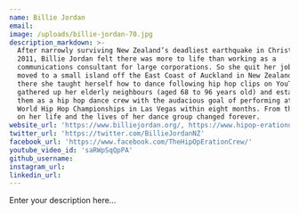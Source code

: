 ```yaml
---
name: Billie Jordan
email:
image: /uploads/billie-jordan-70.jpg
description_markdown: >-
  After narrowly surviving New Zealand’s deadliest earthquake in Christchurch in
  2011, Billie Jordan felt there was more to life than working as a
  communications consultant for large corporations. So she quit her job and
  moved to a small island off the East Coast of Auckland in New Zealand. Once
  there she taught herself how to dance following hip hop clips on YouTube, then
  gathered up her elderly neighbours (aged 68 to 96 years old) and established
  them as a hip hop dance crew with the audacious goal of performing at the
  World Hip Hop Championships in Las Vegas within eight months. From that point
  on her life and the lives of her dance group changed forever.
website_url: 'https://www.billiejordan.org/, https://www.hipop-erationdance.com/'
twitter_url: 'https://twitter.com/BillieJordanNZ'
facebook_url: 'https://www.facebook.com/TheHipOpErationCrew/'
youtube_video_id: 'saRWpSqQpPA'
github_username:
instagram_url:
linkedin_url:
---
```


Enter your description here...
